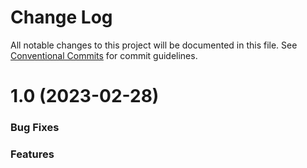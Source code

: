 # Change Log

All notable changes to this project will be documented in this file.
See [Conventional Commits](https://conventionalcommits.org) for commit guidelines.

# 1.0 (2023-02-28)

### Bug Fixes


### Features

